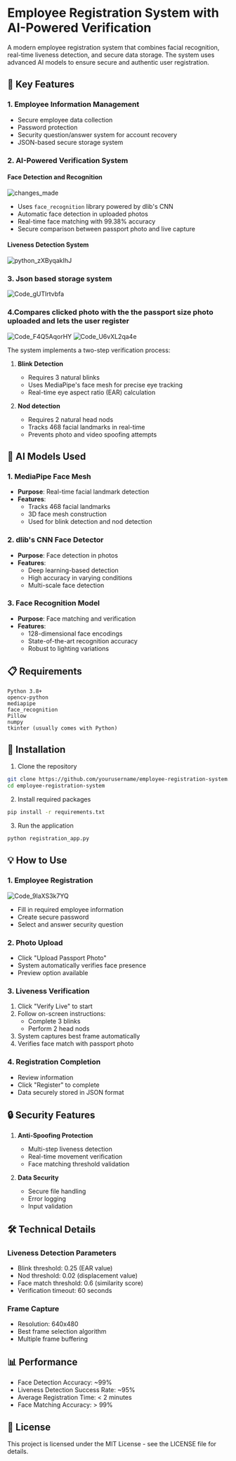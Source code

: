 # Employee Registration System with AI-Powered Verification

A modern employee registration system that combines facial recognition, real-time liveness detection, and secure data storage. The system uses advanced AI models to ensure secure and authentic user registration.

## 🌟 Key Features

### 1. Employee Information Management
- Secure employee data collection
- Password protection
- Security question/answer system for account recovery
- JSON-based secure storage system


### 2. AI-Powered Verification System

#### Face Detection and Recognition
![changes_made](https://github.com/user-attachments/assets/b2d15b50-1b15-4db2-bc58-8a6a6e53c87c)

- Uses `face_recognition` library powered by dlib's CNN
- Automatic face detection in uploaded photos
- Real-time face matching with 99.38% accuracy
- Secure comparison between passport photo and live capture

#### Liveness Detection System
![python_zXByqakIhJ](https://github.com/user-attachments/assets/431a14da-9f80-4518-bcad-214104a1830e)

### 3. Json based storage system
![Code_gUTlrtvbfa](https://github.com/user-attachments/assets/b8ee84de-36e9-4b5a-a007-a00c570a56b8)

### 4.Compares clicked photo with the the passport size photo uploaded and lets the user register
![Code_F4Q5AqorHY](https://github.com/user-attachments/assets/2f4fc01e-3aa8-4176-8bf3-72557f943439)
![Code_U6vXL2qa4e](https://github.com/user-attachments/assets/19c894bc-809d-4f32-805e-bf3281038155)


   

The system implements a two-step verification process:
1. **Blink Detection**
   - Requires 3 natural blinks
   - Uses MediaPipe's face mesh for precise eye tracking
   - Real-time eye aspect ratio (EAR) calculation

2. **Nod detection**
   - Requires 2 natural head nods
   - Tracks 468 facial landmarks in real-time
   - Prevents photo and video spoofing attempts

## 🤖 AI Models Used

### 1. MediaPipe Face Mesh
- **Purpose**: Real-time facial landmark detection
- **Features**: 
  - Tracks 468 facial landmarks
  - 3D face mesh construction
  - Used for blink detection and nod detection 

### 2. dlib's CNN Face Detector
- **Purpose**: Face detection in photos
- **Features**:
  - Deep learning-based detection
  - High accuracy in varying conditions
  - Multi-scale face detection

### 3. Face Recognition Model
- **Purpose**: Face matching and verification
- **Features**:
  - 128-dimensional face encodings
  - State-of-the-art recognition accuracy
  - Robust to lighting variations

## 📋 Requirements

```plaintext
Python 3.8+
opencv-python
mediapipe
face_recognition
Pillow
numpy
tkinter (usually comes with Python)
```

## 🚀 Installation

1. Clone the repository
```bash
git clone https://github.com/yourusername/employee-registration-system.git
cd employee-registration-system
```

2. Install required packages
```bash
pip install -r requirements.txt
```

3. Run the application
```bash
python registration_app.py
```

## 💡 How to Use

### 1. Employee Registration
![Code_9laXS3k7YQ](https://github.com/user-attachments/assets/183a9cef-2a8d-49ed-a649-a0afe91547d3)

- Fill in required employee information
- Create secure password
- Select and answer security question

### 2. Photo Upload
- Click "Upload Passport Photo"
- System automatically verifies face presence
- Preview option available

### 3. Liveness Verification
1. Click "Verify Live" to start
2. Follow on-screen instructions:
   - Complete 3 blinks
   - Perform 2 head nods
3. System captures best frame automatically
4. Verifies face match with passport photo

### 4. Registration Completion
- Review information
- Click "Register" to complete
- Data securely stored in JSON format

## 🔒 Security Features

1. **Anti-Spoofing Protection**
   - Multi-step liveness detection
   - Real-time movement verification
   - Face matching threshold validation

2. **Data Security**
   - Secure file handling
   - Error logging
   - Input validation

## 🛠️ Technical Details

### Liveness Detection Parameters
- Blink threshold: 0.25 (EAR value)
- Nod threshold: 0.02 (displacement value)
- Face match threshold: 0.6 (similarity score)
- Verification timeout: 60 seconds

### Frame Capture
- Resolution: 640x480
- Best frame selection algorithm
- Multiple frame buffering

## 📊 Performance

- Face Detection Accuracy: ~99%
- Liveness Detection Success Rate: ~95%
- Average Registration Time: < 2 minutes
- Face Matching Accuracy: > 99%

## 📝 License

This project is licensed under the MIT License - see the LICENSE file for details.
